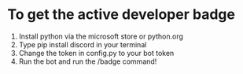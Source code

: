 # To get the active developer badge

1. Install python via the microsoft store or python.org
2. Type pip install discord in your terminal
3. Change the token in config.py to your bot token
4. Run the bot and run the /badge command!
